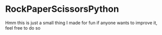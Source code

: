 # RockPaperScissorsPython
Hmm this is just a small thing I made for fun if anyone wants to improve it, feel free to do so
